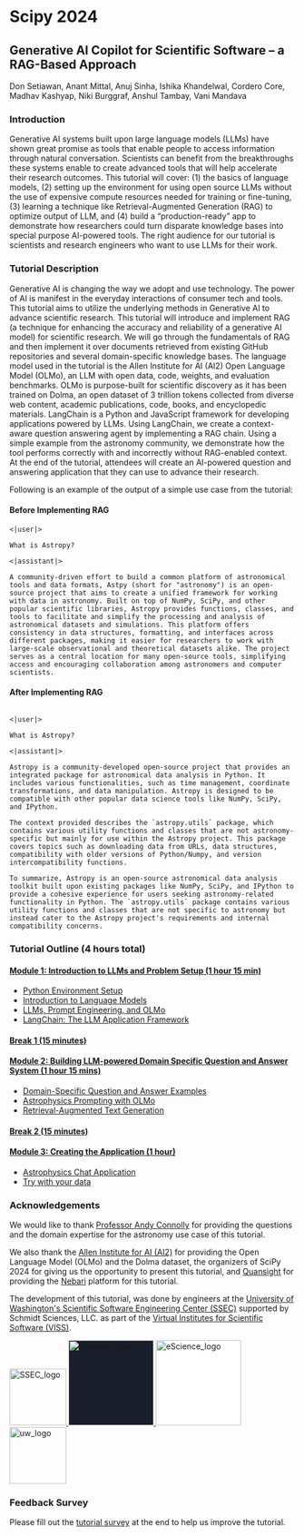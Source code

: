 # Scipy 2024

## Generative AI Copilot for Scientific Software – a RAG-Based Approach

Don Setiawan, Anant Mittal, Anuj Sinha, Ishika Khandelwal, Cordero Core, Madhav
Kashyap, Niki Burggraf, Anshul Tambay, Vani Mandava

### Introduction

Generative AI systems built upon large language models (LLMs) have shown great
promise as tools that enable people to access information through natural
conversation. Scientists can benefit from the breakthroughs these systems enable
to create advanced tools that will help accelerate their research outcomes. This
tutorial will cover: (1) the basics of language models, (2) setting up the
environment for using open source LLMs without the use of expensive compute
resources needed for training or fine-tuning, (3) learning a technique like
Retrieval-Augmented Generation (RAG) to optimize output of LLM, and (4) build a
“production-ready” app to demonstrate how researchers could turn disparate
knowledge bases into special purpose AI-powered tools. The right audience for
our tutorial is scientists and research engineers who want to use LLMs for their
work.

### Tutorial Description

Generative AI is changing the way we adopt and use technology. The power of AI
is manifest in the everyday interactions of consumer tech and tools. This
tutorial aims to utilize the underlying methods in Generative AI to advance
scientific research. This tutorial will introduce and implement RAG (a technique
for enhancing the accuracy and reliability of a generative AI model) for
scientific research. We will go through the fundamentals of RAG and then
implement it over documents retrieved from existing GitHub repositories and
several domain-specific knowledge bases. The language model used in the tutorial
is the Allen Institute for AI (AI2) Open Language Model (OLMo), an LLM with open
data, code, weights, and evaluation benchmarks. OLMo is purpose-built for
scientific discovery as it has been trained on Dolma, an open dataset of 3
trillion tokens collected from diverse web content, academic publications, code,
books, and encyclopedic materials. LangChain is a Python and JavaScript
framework for developing applications powered by LLMs. Using LangChain, we
create a context-aware question answering agent by implementing a RAG chain.
Using a simple example from the astronomy community, we demonstrate how the tool
performs correctly with and incorrectly without RAG-enabled context. At the end
of the tutorial, attendees will create an AI-powered question and answering
application that they can use to advance their research.

Following is an example of the output of a simple use case from the tutorial:

#### Before Implementing RAG

```
<|user|>

What is Astropy?

<|assistant|>

A community-driven effort to build a common platform of astronomical tools and data formats, Astpy (short for "astronomy") is an open-source project that aims to create a unified framework for working with data in astronomy. Built on top of NumPy, SciPy, and other popular scientific libraries, Astropy provides functions, classes, and tools to facilitate and simplify the processing and analysis of astronomical datasets and simulations. This platform offers consistency in data structures, formatting, and interfaces across different packages, making it easier for researchers to work with large-scale observational and theoretical datasets alike. The project serves as a central location for many open-source tools, simplifying access and encouraging collaboration among astronomers and computer scientists.

```

#### After Implementing RAG

```

<|user|>

What is Astropy?

<|assistant|>

Astropy is a community-developed open-source project that provides an integrated package for astronomical data analysis in Python. It includes various functionalities, such as time management, coordinate transformations, and data manipulation. Astropy is designed to be compatible with other popular data science tools like NumPy, SciPy, and IPython.

The context provided describes the `astropy.utils` package, which contains various utility functions and classes that are not astronomy-specific but mainly for use within the Astropy project. This package covers topics such as downloading data from URLs, data structures, compatibility with older versions of Python/Numpy, and version intercompatibility functions.

To summarize, Astropy is an open-source astronomical data analysis toolkit built upon existing packages like NumPy, SciPy, and IPython to provide a cohesive experience for users seeking astronomy-related functionality in Python. The `astropy.utils` package contains various utility functions and classes that are not specific to astronomy but instead cater to the Astropy project's requirements and internal compatibility concerns.

```

### Tutorial Outline (4 hours total)

#### [Module 1: Introduction to LLMs and Problem Setup (1 hour 15 min)](./module1/index.md)

- [Python Environment Setup](./module1/setup.md)
- [Introduction to Language Models](./module1/1-introduction-to-language-models.ipynb)
- [LLMs, Prompt Engineering, and OLMo](./module1/2-llms-and-prompt-engineering-with-olmo.ipynb)
- [LangChain: The LLM Application Framework](./module1/3-langchain.ipynb)

#### [Break 1 (15 minutes)](./break1.md)

#### [Module 2: Building LLM-powered Domain Specific Question and Answer System (1 hour 15 mins)](./module2/index.md)

- [Domain-Specific Question and Answer Examples](./module2/1-domain-specific-question-answering.ipynb)
- [Astrophysics Prompting with OLMo](./module2/2-astrophysics-prompting-with-olmo.ipynb)
- [Retrieval-Augmented Text Generation](./module2/3-retrieval-augmented-text-generation.ipynb)

#### [Break 2 (15 minutes)](./break2.md)

#### [Module 3: Creating the Application (1 hour)](./module3/index.md)

- [Astrophysics Chat Application](./module3/1-olmo-chat-rag.ipynb)
- [Try with your data](./module3/2-try-with-your-data.ipynb)

### Acknowledgements

We would like to thank
[Professor Andy Connolly](https://escience.washington.edu/member/andy-connolly/)
for providing the questions and the domain expertise for the astronomy use case
of this tutorial.

We also thank the [Allen Institute for AI (AI2)](https://allenai.org/) for
providing the Open Language Model (OLMo) and the Dolma dataset, the organizers
of SciPy 2024 for giving us the opportunity to present this tutorial, and
[Quansight](https://quansight.com/) for providing the
[Nebari](https://www.nebari.dev/) platform for this tutorial.

The development of this tutorial, was done by engineers at the
[University of Washington's Scientific Software Engineering Center (SSEC)](https://escience.washington.edu/software-engineering/ssec/)
supported by Schmidt Sciences, LLC. as part of the
[Virtual Institutes for Scientific Software (VISS)](https://www.schmidtsciences.org/viss/).

<div>
  <a href="https://escience.washington.edu/software-engineering/ssec/">
    <img src="https://uw-ssec-tutorials.readthedocs.io/en/latest/_static/logo.png"
    alt="SSEC_logo" width="100">
  </a>
  <a href="https://www.schmidtsciences.org/viss/">
    <img src="https://www.schmidtsciences.org/wp-content/themes/schmidt-sciences/images/logo.png" alt="Schmidt_logo" width="150" style="background-color: #1a1e2d;">
  </a>
  <a href="https://escience.washington.edu/">
    <img src="https://escience.washington.edu/wp-content/uploads/2022/07/escience-logo-768x193.png" alt="eScience_logo" width="150" style="background-color: #ffffff;">
  </a>
  <a href="https://washington.edu/">
    <img src="https://upload.wikimedia.org/wikipedia/commons/1/17/Washington_Huskies_logo.svg" alt="uw_logo" height="100">
  </a>
</div>

### Feedback Survey

Please fill out the [tutorial survey](https://tinyurl.com/ssecfeedback) at the
end to help us improve the tutorial.
